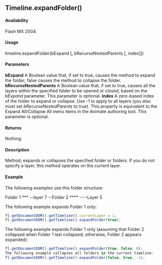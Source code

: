 ## Timeline.expandFolder()

#### Availability

Flash MX 2004.

#### Usage

timeline.expandFolder(bExpand \[, bRecurseNestedParents \[, index\]\])

#### Parameters

**bExpand** A Boolean value that, if set to true, causes the method to expand the folder; false causes the method to collapse the folder.
**bRecurseNestedParents** A Boolean value that, if set to true, causes all the layers within the specified folder to be opened or closed, based on the *bExpand* parameter. This parameter is optional.
**index** A zero-based index of the folder to expand or collapse. Use -1 to apply to all layers (you also must set *bRecurseNestedParents* to true). This property is equivalent to the Expand All/Collapse All menu items in the Animate authoring tool. This parameter is optional.

#### Returns

Nothing.

#### Description

Method; expands or collapses the specified folder or folders. If you do not specify a layer, this method operates on the current layer.

#### Example

The following examples use this folder structure:

Folder 1 ***
--layer 7
--Folder 2 ****
----Layer 5

The following example expands Folder 1 only:
```javascript
fl.getDocumentDOM().getTimeline().currentLayer = 1;
fl.getDocumentDOM().getTimeline().expandFolder(true);
```
The following example expands Folder 1 only (assuming that Folder 2 collapsed when Folder 1 last collapsed;
otherwise, Folder 2 appears expanded):
```javascript
fl.getDocumentDOM().getTimeline().expandFolder(true, false, 0);
The following example collapses all folders in the current timeline:
fl.getDocumentDOM().getTimeline().expandFolder(false, true, -1);

```